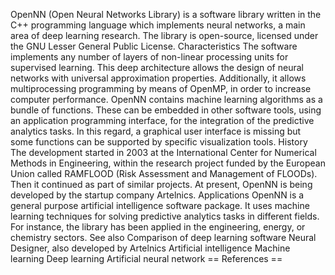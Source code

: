 OpenNN (Open Neural Networks Library) is a software library written in
the C++ programming language which implements neural networks, a main
area of deep learning research. The library is open-source, licensed
under the GNU Lesser General Public License. Characteristics The
software implements any number of layers of non-linear processing units
for supervised learning. This deep architecture allows the design of
neural networks with universal approximation properties. Additionally,
it allows multiprocessing programming by means of OpenMP, in order to
increase computer performance. OpenNN contains machine learning
algorithms as a bundle of functions. These can be embedded in other
software tools, using an application programming interface, for the
integration of the predictive analytics tasks. In this regard, a
graphical user interface is missing but some functions can be supported
by specific visualization tools. History The development started in 2003
at the International Center for Numerical Methods in Engineering, within
the research project funded by the European Union called RAMFLOOD (Risk
Assessment and Management of FLOODs). Then it continued as part of
similar projects. At present, OpenNN is being developed by the startup
company Artelnics. Applications OpenNN is a general purpose artificial
intelligence software package. It uses machine learning techniques for
solving predictive analytics tasks in different fields. For instance,
the library has been applied in the engineering, energy, or chemistry
sectors. See also Comparison of deep learning software Neural Designer,
also developed by Artelnics Artificial intelligence Machine learning
Deep learning Artificial neural network == References ==
